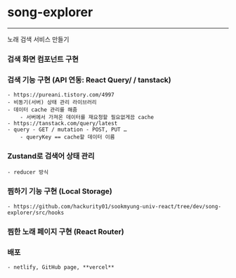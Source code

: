# song-explorer

---

노래 검색 서비스 만들기

### 검색 화면 컴포넌트 구현

### 검색 기능 구현 (API 연동: React Query/ / tanstack)

    - https://pureani.tistory.com/4997
    - 비동기(서버) 상태 관리 라이브러리
    - 데이터 cache 관리를 해줌
        - 서버에서 가져온 데이터를 재요청할 필요없게끔 cache
    - https://tanstack.com/query/latest
    - query - GET / mutation - POST, PUT …
        - queryKey == cache할 데이터 이름

### Zustand로 검색어 상태 관리

    - reducer 방식

### 찜하기 기능 구현 (Local Storage)

    - https://github.com/hackurity01/sookmyung-univ-react/tree/dev/song-explorer/src/hooks

### 찜한 노래 페이지 구현 (React Router)

### 배포

    - netlify, GitHub page, **vercel**
